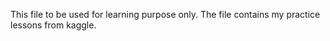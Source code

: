 This file to be used for learning purpose only. 
The file contains my practice lessons from kaggle.
